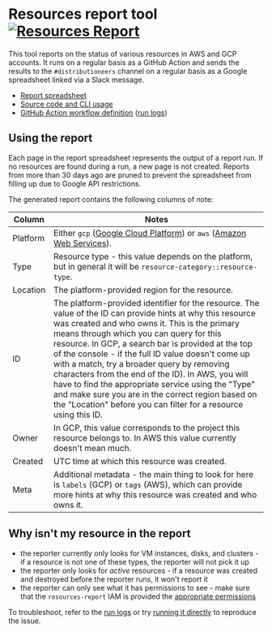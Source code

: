 # Resources report tool [![Resources Report](https://github.com/sourcegraph/sourcegraph/workflows/Resources%20Report/badge.svg)](https://github.com/sourcegraph/sourcegraph/actions?query=workflow%3A%22Resources+Report%22)

This tool reports on the status of various resources in AWS and GCP accounts.
It runs on a regular basis as a GitHub Action and sends the results to the `#distributioneers` channel on a regular basis as a Google spreadsheet linked via a Slack message.

- [Report spreadsheet](https://docs.google.com/spreadsheets/d/1_bHvFXBVvtg3jOgq6fPuHFO0NlASW7SEJ3ip1bMuWJw/)
- [Source code and CLI usage](https://sourcegraph.com/github.com/sourcegraph/sourcegraph/-/blob/internal/cmd/resources-report/README.md)
- [GitHub Action workflow definition](https://sourcegraph.com/github.com/sourcegraph/sourcegraph/-/blob/.github/workflows/resources-report.yml) ([run logs](https://github.com/sourcegraph/sourcegraph/actions?query=workflow:%22Resources+Report%22))

## Using the report

Each page in the report spreadsheet represents the output of a report run.
If no resources are found during a run, a new page is not created.
Reports from more than 30 days ago are pruned to prevent the spreadsheet from filling up due to Google API restrictions.

The generated report contains the following columns of note:

| Column   | Notes                                                                                                                                                                                                                                                                                                                                                                                                                                                                                                                                                                                                  |
| -------- | ------------------------------------------------------------------------------------------------------------------------------------------------------------------------------------------------------------------------------------------------------------------------------------------------------------------------------------------------------------------------------------------------------------------------------------------------------------------------------------------------------------------------------------------------------------------------------------------------------ |
| Platform | Either `gcp` ([Google Cloud Platform](https://console.cloud.google.com)) or `aws` ([Amazon Web Services](https://console.aws.amazon.com)).                                                                                                                                                                                                                                                                                                                                                                                                                                                             |
| Type     | Resource type - this value depends on the platform, but in general it will be `resource-category::resource-type`.                                                                                                                                                                                                                                                                                                                                                                                                                                                                                      |
| Location | The platform-provided region for the resource.                                                                                                                                                                                                                                                                                                                                                                                                                                                                                                                                                         |
| ID       | The platform-provided identifier for the resource. The value of the ID can provide hints at why this resource was created and who owns it. This is the primary means through which you can query for this resource. In GCP, a search bar is provided at the top of the console - if the full ID value doesn't come up with a match, try a broader query by removing characters from the end of the ID). In AWS, you will have to find the appropriate service using the "Type" and make sure you are in the correct region based on the "Location" before you can filter for a resource using this ID. |
| Owner    | In GCP, this value corresponds to the project this resource belongs to. In AWS this value currently doesn't mean much.                                                                                                                                                                                                                                                                                                                                                                                                                                                                                 |
| Created  | UTC time at which this resource was created.                                                                                                                                                                                                                                                                                                                                                                                                                                                                                                                                                           |
| Meta     | Additional metadata - the main thing to look for here is `labels` (GCP) or `tags` (AWS), which can provide more hints at why this resource was created and who owns it.                                                                                                                                                                                                                                                                                                                                                                                                                                |

## Why isn't my resource in the report

- the reporter currently only looks for VM instances, disks, and clusters - if a resource is not one of these types, the reporter will not pick it up
- the reporter only looks for _active_ resources - if a resource was created and destroyed before the reporter runs, it won't report it
- the reporter can only see what it has permissions to see - make sure that the `resources-report` IAM is provided the [appropriate permissions](https://github.com/sourcegraph/sourcegraph/tree/master/internal/cmd/resources-report#authentication)

To troubleshoot, refer to the [run logs](https://github.com/sourcegraph/sourcegraph/actions?query=workflow:%22Resources+Report%22) or try [running it directly](https://sourcegraph.com/github.com/sourcegraph/sourcegraph/-/blob/internal/cmd/resources-report/README.md) to reproduce the issue.
